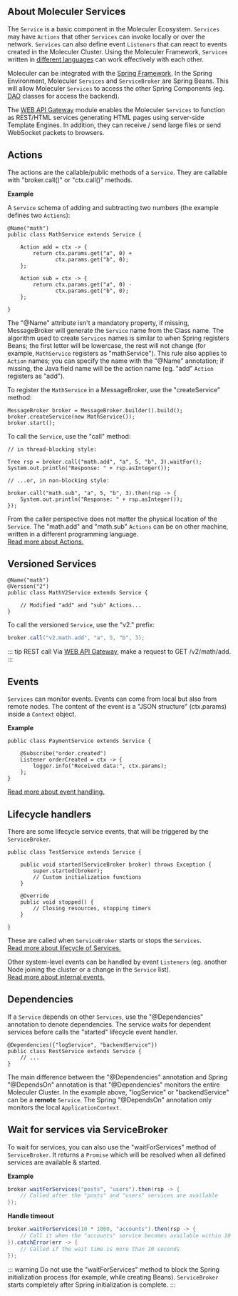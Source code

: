 ## About Moleculer Services

The `Service` is a basic component in the Moleculer Ecosystem.
`Services` may have `Actions` that other `Services` can invoke locally or over the network.
`Services` can also define event `Listeners` that can react to events created in the Moleculer Cluster.
Using the Moleculer Framework, `Services` written in
[different languages](https://github.com/moleculerjs/awesome-moleculer#polyglot-implementations)
can work effectively with each other.

Moleculer can be integrated with the [Spring Framework](https://spring.io/).
In the Spring Environment, Moleculer `Services` and `ServiceBroker` are Spring Beans.
This will allow Moleculer `Services` to access the other Spring Components
(eg. [DAO](https://en.wikipedia.org/wiki/Data_access_object) classes for access the backend).

The [WEB API Gateway](moleculer-web.html#about-api-gateway)
module enables the Moleculer `Services` to function as REST/HTML services
generating HTML pages using server-side Template Engines.
In addition, they can receive / send large files or send WebSocket packets to browsers.

## Actions

The actions are the callable/public methods of a `Service`.
They are callable with "broker.call()" or "ctx.call()" methods.

**Example**

A `Service` schema of adding and subtracting two numbers (the example defines two `Actions`):

```java{4,9}
@Name("math")
public class MathService extends Service {

    Action add = ctx -> {
        return ctx.params.get("a", 0) + 
               ctx.params.get("b", 0);
    };
    
    Action sub = ctx -> {
        return ctx.params.get("a", 0) -
               ctx.params.get("b", 0);
    };
    
}
```

The "@Name" attribute isn't a mandatory property, if missing,
MessageBroker will generate the `Service` name from the Class name.
The algorithm used to create `Services` names is similar to when Spring registers Beans;
the first letter will be lowercase, the rest will not change
(for example, `MathService` registers as "mathService").
This rule also applies to `Action` names;
you can specify the name with the "@Name" annotation;
if missing, the Java field name will be the action name (eg. "add" `Action` registers as "add").

To register the `MathService` in a MessageBroker, use the "createService" method:

```java{2}
MessageBroker broker = MessageBroker.builder().build();
broker.createService(new MathService());
broker.start();
```

To call the `Service`, use the "call" method:

```java{3,8}
// in thread-blocking style:

Tree rsp = broker.call("math.add", "a", 5, "b", 3).waitFor();
System.out.println("Response: " + rsp.asInteger());

// ...or, in non-blocking style:

broker.call("math.sub", "a", 5, "b", 3).then(rsp -> {
    System.out.println("Response: " + rsp.asInteger());
});
```

From the caller perspective does not matter the physical location of the `Service`.
The "math.add" and "math.sub" `Actions` can be on other machine,
written in a different programming language.  
[Read more about Actions.](actions.html)

## Versioned Services

```java{2}
@Name("math")
@Version("2")
public class MathV2Service extends Service {

    // Modified "add" and "sub" Actions...    
}
```

To call the versioned `Service`, use the "v2." prefix:

```java
broker.call("v2.math.add", "a", 5, "b", 3);
```

::: tip REST call
Via [WEB API Gateway](moleculer-web.html#about-api-gateway), make a request to GET /v2/math/add.
:::

## Events

`Services` can monitor events.
Events can come from local but also from remote nodes.
The content of the event is a "JSON structure" (ctx.params) inside a `Context` object.

**Example**

```java{3,4}
public class PaymentService extends Service {

    @Subscribe("order.created")
    Listener orderCreated = ctx -> {
        logger.info("Received data:", ctx.params);
    };
}
```

[Read more about event handling.](events.html)

## Lifecycle handlers

There are some lifecycle service events, that will be triggered by the `ServiceBroker`.

```java{3,9}
public class TestService extends Service {

    public void started(ServiceBroker broker) throws Exception {
        super.started(broker);
        // Custom initialization functions
    }

    @Override
    public void stopped() {
        // Closing resources, stopping timers
    }
    
} 
```

These are called when `ServiceBroker` starts or stops the `Services`.  
[Read more about lifecycle of Services.](lifecycle.html)

Other system-level events can be handled by event `Listeners`
(eg. another Node joining the cluster or a change in the `Service` list).  
[Read more about internal events.](events.html)

## Dependencies

If a `Service` depends on other `Services`, use the "@Dependencies" annotation to denote dependencies.
The service waits for dependent services before calls the "started" lifecycle event handler. 

```java{1}
@Dependencies({"logService", "backendService"})
public class RestService extends Service {
    // ...
}
```

The main difference between the "@Dependencies" annotation and Spring "@DependsOn" annotation
is that "@Dependencies" monitors the entire Moleculer Cluster.
In the example above, "logService" or "backendService" can be a **remote** `Service`.
The Spring "@DependsOn" annotation only monitors the local `ApplicationContext`.

## Wait for services via ServiceBroker

To wait for services, you can also use the "waitForServices" method of `ServiceBroker`.
It returns a `Promise` which will be resolved when all defined services are available & started.

**Example**

```java
broker.waitForServices("posts", "users").then(rsp -> {
    // Called after the "posts" and "users" services are available
});
```

**Handle timeout**

```java
broker.waitForServices(10 * 1000, "accounts").then(rsp -> {
    // Call it when the "accounts" service becomes available within 10 seconds
}).catchError(err -> {
    // Called if the wait time is more than 10 seconds
});
```

::: warning
Do not use the "waitForServices" method to block the Spring initialization process (for example, while creating Beans).
`ServiceBroker` starts completely after Spring initialization is complete.
:::